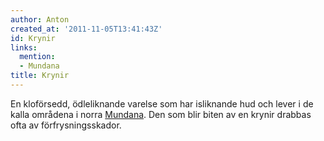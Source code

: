 ```yaml
---
author: Anton
created_at: '2011-11-05T13:41:43Z'
id: Krynir
links:
  mention:
  - Mundana
title: Krynir
---
```


En kloförsedd, ödleliknande varelse som har isliknande hud och lever i de kalla områdena i norra
[Mundana]. Den som blir biten av en krynir drabbas ofta av förfrysningsskador.

  [Mundana]: Mundana
